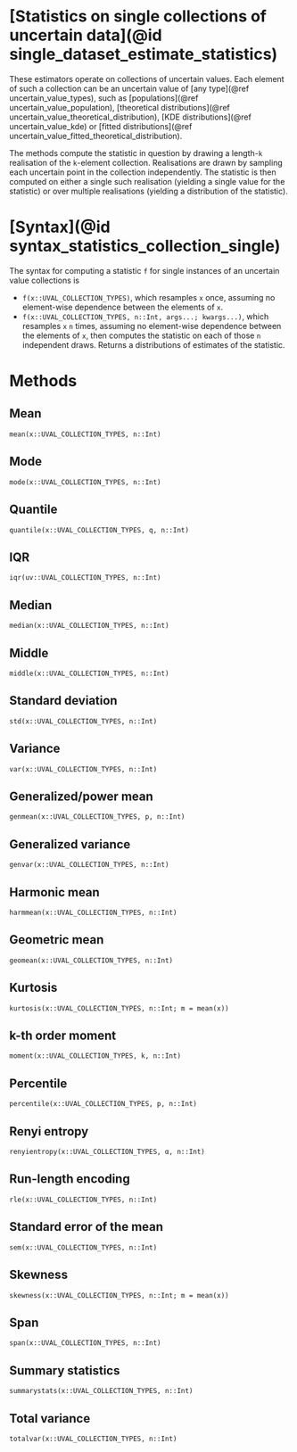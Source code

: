 # [Statistics on single collections of uncertain data](@id single_dataset_estimate_statistics)

These estimators operate on collections of uncertain values. Each element of such a collection
can be an uncertain value of [any type](@ref uncertain_value_types), such as [populations](@ref uncertain_value_population), 
[theoretical distributions](@ref uncertain_value_theoretical_distribution), 
[KDE distributions](@ref uncertain_value_kde) or 
[fitted distributions](@ref uncertain_value_fitted_theoretical_distribution).

The methods compute the statistic in question by drawing a length-`k` realisation of the `k`-element
collection. Realisations are drawn by sampling each uncertain point in the collection independently. The statistic is then computed on either a single such realisation (yielding a single value for the statistic) or 
over multiple realisations (yielding a distribution of the statistic).

# [Syntax](@id syntax_statistics_collection_single)

The syntax for computing a statistic `f` for single instances of an uncertain value collections is

- `f(x::UVAL_COLLECTION_TYPES)`, which resamples `x` once, assuming no element-wise dependence 
    between the elements of `x`.
- `f(x::UVAL_COLLECTION_TYPES, n::Int, args...; kwargs...)`, which resamples `x` `n` times, 
    assuming no element-wise dependence between the elements of `x`, then computes the statistic 
    on each of those `n` independent draws. Returns a distributions of estimates of the statistic.

# Methods 

## Mean

```@docs
mean(x::UVAL_COLLECTION_TYPES, n::Int)
```

## Mode

```@docs
mode(x::UVAL_COLLECTION_TYPES, n::Int)

```

## Quantile

```@docs
quantile(x::UVAL_COLLECTION_TYPES, q, n::Int)
```

## IQR

```@docs
iqr(uv::UVAL_COLLECTION_TYPES, n::Int)
```

## Median

```@docs
median(x::UVAL_COLLECTION_TYPES, n::Int)
```

## Middle

```@docs
middle(x::UVAL_COLLECTION_TYPES, n::Int)
```

## Standard deviation

```@docs
std(x::UVAL_COLLECTION_TYPES, n::Int)
```

## Variance

```@docs
var(x::UVAL_COLLECTION_TYPES, n::Int)
```

## Generalized/power mean

```@docs
genmean(x::UVAL_COLLECTION_TYPES, p, n::Int)

```

## Generalized variance

```@docs
genvar(x::UVAL_COLLECTION_TYPES, n::Int)
```

## Harmonic mean

```@docs
harmmean(x::UVAL_COLLECTION_TYPES, n::Int)
```

## Geometric mean

```@docs
geomean(x::UVAL_COLLECTION_TYPES, n::Int)
```

## Kurtosis

```@docs
kurtosis(x::UVAL_COLLECTION_TYPES, n::Int; m = mean(x))
```

## k-th order moment

```@docs
moment(x::UVAL_COLLECTION_TYPES, k, n::Int)
```

## Percentile

```@docs
percentile(x::UVAL_COLLECTION_TYPES, p, n::Int)
```

## Renyi entropy

```@docs
renyientropy(x::UVAL_COLLECTION_TYPES, α, n::Int)
```

## Run-length encoding

```@docs
rle(x::UVAL_COLLECTION_TYPES, n::Int)
```

## Standard error of the mean

```@docs
sem(x::UVAL_COLLECTION_TYPES, n::Int)
```

## Skewness

```@docs
skewness(x::UVAL_COLLECTION_TYPES, n::Int; m = mean(x))
```

## Span

```@docs
span(x::UVAL_COLLECTION_TYPES, n::Int)
```

## Summary statistics

```@docs
summarystats(x::UVAL_COLLECTION_TYPES, n::Int)

```

## Total variance

```@docs
totalvar(x::UVAL_COLLECTION_TYPES, n::Int)
```
